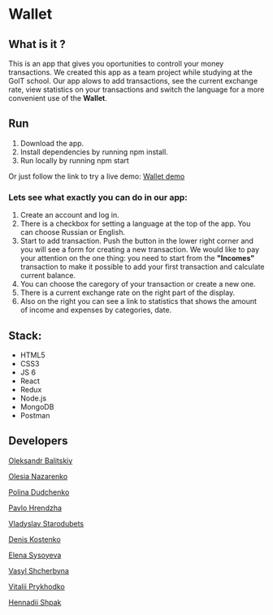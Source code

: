 <h1>Wallet</h1>
<h2>What is it ?</h2>
<p>This is an app that gives you oportunities to controll your money transactions. We created this app as a team project while studying at the GoIT school. Our app alows to add transactions, see the current exchange rate, view statistics on your transactions and switch the language for a more convenient use of the <b>Wallet</b>.</p>
<p></p>
<p></p>

<h2>Run</h2>
<ol>
 <li>Download the app. </li>
 <li>Install dependencies by running npm install.</li>
 <li>Run locally by running npm start</li>
</ol>

<p>Or just follow the link to try a live demo: <a href="https://kdv-wallet-project.netlify.app/">Wallet demo</a></p>
<h3>Lets see what exactly you can do in our app:</h3>
<ol>
 <li>Create an account and log in.</li>
 <li>There is a checkbox for setting a language at the top of the app. You can choose Russian or English.</li>
 <li>Start to add transaction. Push the button in the lower right corner and you will see a form for creating a new transaction. We would like to pay your attention on the one thing: you need to start from the <b>"Incomes"</b> transaction to make it possible to add your first transaction and calculate current balance. </li>
 <li>You can choose the caregory of your transaction or create a new one.</li>
 <li>There is a current exchange rate on the right part of the display.</li>
 <li>Also on the right you can see a link to statistics that shows the amount of income and expenses by categories, date.</li>
</ol>

<h2>Stack:</h2>
<ul>
  <li>HTML5</li>
  <li>CSS3</li>
  <li>JS 6</li>
  <li>React</li>
  <li>Redux</li>
  <li>Node.js</li>
  <li>MongoDB</li>
  <li>Postman</li>
</ul>

<h2>Developers</h2>
<p><a href="https://github.com/popingalov">Oleksandr Balitskiy</a></p>
<p><a href="https://github.com/OlesiaNazarenko">Olesia Nazarenko</a></p>
<p><a href="https://github.com/polinadudchenko">Polina Dudchenko</a></p>
<p><a href="https://github.com/hrendzha">Pavlo Hrendzha</a></p>
<p><a href="https://github.com/Vlad-Star91">Vladyslav Starodubets</a></p>
<p><a href="https://github.com/DenisK0s">Denis Kostenko</a></p>
<p><a href="https://github.com/EleonaS">Elena Sysoyeva</a></p>
<p><a href="https://github.com/VasylShcherbyna">Vasyl Shcherbyna</a></p>
<p><a href="https://github.com/VitaliiPrykhodko">Vitalii Prykhodko</a></p>
<p><a href="https://github.com/GennadiyShpak">Hennadii Shpak</a></p>
